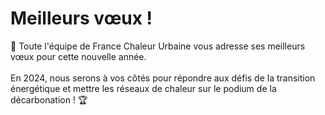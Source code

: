 # Meilleurs vœux !

🎉 Toute l'équipe de France Chaleur Urbaine vous adresse ses meilleurs vœux pour cette nouvelle année.\
\
En 2024, nous serons à vos côtés pour répondre aux défis de la transition énergétique et mettre les réseaux de chaleur sur le podium de la décarbonation ! 🏆
